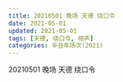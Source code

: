 ```yaml
---
title: 20210501 晚场 天德 绕口令
date: 2021-05-01
updated: 2021-05-01
tags: [天德, 绕口令, 相声] 
categories: 辛丑年场次(2021)
---
```

20210501 晚场 天德 绕口令

